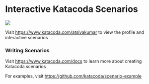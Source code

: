 # Interactive Katacoda Scenarios

[![](http://shields.katacoda.com/katacoda/atsivakumar/count.svg)](https://www.katacoda.com/atsivakumar "Get your profile on Katacoda.com")

Visit https://www.katacoda.com/atsivakumar to view the profile and interactive scenarios

### Writing Scenarios
Visit https://www.katacoda.com/docs to learn more about creating Katacoda scenarios

For examples, visit https://github.com/katacoda/scenario-example
